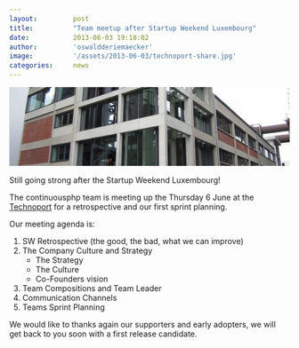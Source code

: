 ```yaml
---
layout:         post
title:          "Team meetup after Startup Weekend Luxembourg"
date:           2013-06-03 19:18:02
author:         'oswaldderiemaecker'
image:          '/assets/2013-06-03/technoport-share.jpg'
categories:     news
---
```

![continuousphp](/assets/2013-06-03/technoport-featured.jpg)

Still going strong after the Startup Weekend Luxembourg!

The continuousphp team is meeting up the Thursday 6 June at the
[Technoport](http://www.technoport.lu/) for a retrospective and our first sprint planning.

<!--more-->

Our meeting agenda is:

1. SW Retrospective (the good, the bad, what we can improve)
2. The Company Culture and Strategy
    - The Strategy
    - The Culture
    - Co-Founders vision
3. Team Compositions and Team Leader
4. Communication Channels
5. Teams Sprint Planning

We would like to thanks again our supporters and early adopters,
we will get back to you soon with a first release candidate.
